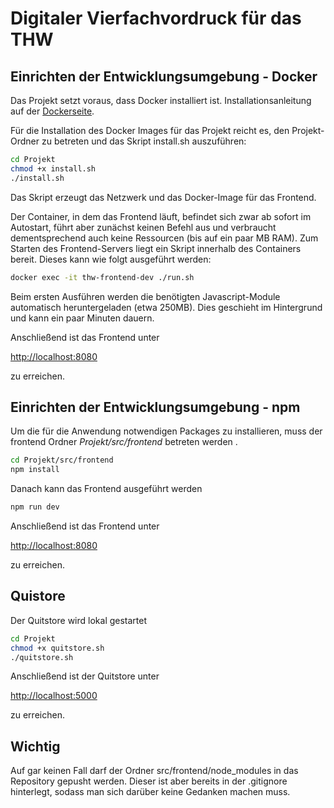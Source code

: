 # Digitaler Vierfachvordruck für das THW
## Einrichten der Entwicklungsumgebung - Docker

Das Projekt setzt voraus, dass Docker installiert ist. Installationsanleitung auf der [Dockerseite](https://docs.docker.com/engine/installation/).

Für die Installation des Docker Images für das Projekt reicht es, den Projekt-Ordner zu betreten und das Skript install.sh auszuführen:

```bash
cd Projekt
chmod +x install.sh
./install.sh
```
Das Skript erzeugt das Netzwerk und das Docker-Image für das Frontend.

Der Container, in dem das Frontend läuft, befindet sich zwar ab sofort im Autostart, führt aber zunächst keinen Befehl aus und verbraucht
dementsprechend auch keine Ressourcen (bis auf ein paar MB RAM). Zum Starten des Frontend-Servers liegt ein Skript innerhalb des Containers bereit.
Dieses kann wie folgt ausgeführt werden:

```bash
docker exec -it thw-frontend-dev ./run.sh
```

Beim ersten Ausführen werden die benötigten Javascript-Module automatisch heruntergeladen (etwa 250MB). 
Dies geschieht im Hintergrund und kann ein paar Minuten dauern.

Anschließend ist das Frontend unter

[http://localhost:8080](http://localhost:8080)

zu erreichen.

## Einrichten der Entwicklungsumgebung - npm

Um die für die Anwendung notwendigen Packages zu installieren, muss der frontend Ordner _Projekt/src/frontend_ betreten werden .

```bash
cd Projekt/src/frontend
npm install
```

Danach kann das Frontend ausgeführt werden

```bash
npm run dev
```

Anschließend ist das Frontend unter

[http://localhost:8080](http://localhost:8080)

zu erreichen.

## Quistore

Der Quitstore wird lokal gestartet

```bash
cd Projekt
chmod +x quitstore.sh
./quitstore.sh
```

Anschließend ist der Quitstore unter

[http://localhost:5000](http://localhost:5000)

zu erreichen.

## Wichtig

Auf gar keinen Fall darf der Ordner src/frontend/node_modules in das Repository gepusht werden. Dieser ist aber bereits in der .gitignore hinterlegt,
sodass man sich darüber keine Gedanken machen muss.

